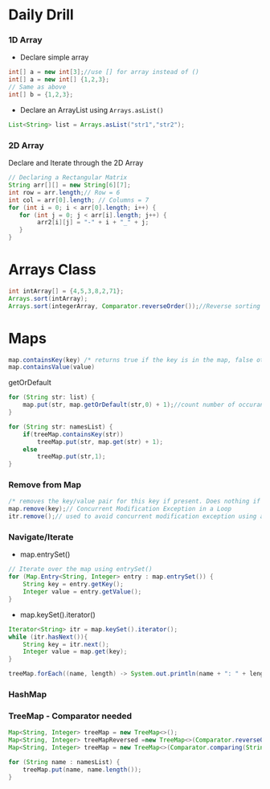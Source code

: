 
# Daily Drill

### 1D Array
- Declare simple array
```java
int[] a = new int[3];//use [] for array instead of ()
int[] a = new int[] {1,2,3};
// Same as above
int[] b = {1,2,3};
```
- Declare an ArrayList using `Arrays.asList()`
```java
List<String> list = Arrays.asList("str1","str2");
```
### 2D Array
Declare and Iterate through the 2D Array
```java
// Declaring a Rectangular Matrix
String arr[][] = new String[6][7];
int row = arr.length;// Row = 6
int col = arr[0].length; // Columns = 7
for (int i = 0; i < arr[0].length; i++) {
   for (int j = 0; j < arr[i].length; j++) {
        arr2[i][j] = "-" + i + "_" + j;
   }
}
```

# Arrays Class

```java
int intArray[] = {4,5,3,8,2,71};
Arrays.sort(intArray);
Arrays.sort(integerArray, Comparator.reverseOrder());//Reverse sorting
```

# Maps

```java
map.containsKey(key) /* returns true if the key is in the map, false otherwise.*/
map.containsValue(value)
```

getOrDefault
```java
for (String str: list) {
    map.put(str, map.getOrDefault(str,0) + 1);//count number of occurances
}
```

```java
for (String str: namesList) {
    if(treeMap.containsKey(str))
        treeMap.put(str, map.get(str) + 1);
    else
        treeMap.put(str,1);
}
```

### Remove from Map
```java
/* removes the key/value pair for this key if present. Does nothing if the key is not present. */
map.remove(key);// Concurrent Modification Exception in a Loop
itr.remove();// used to avoid concurrent modification exception using an Iterator
```
### Navigate/Iterate

- map.entrySet()
```java
// Iterate over the map using entrySet()
for (Map.Entry<String, Integer> entry : map.entrySet()) {
    String key = entry.getKey();
    Integer value = entry.getValue();
}
```

- map.keySet().iterator()
```java
Iterator<String> itr = map.keySet().iterator();
while (itr.hasNext()){
    String key = itr.next();
    Integer value = map.get(key);
}
```

```java
treeMap.forEach((name, length) -> System.out.println(name + ": " + length));
```

### HashMap


### TreeMap - Comparator needed

```java
Map<String, Integer> treeMap = new TreeMap<>();
Map<String, Integer> treeMapReversed =new TreeMap<>(Comparator.reverseOrder());
Map<String, Integer> treeMap = new TreeMap<>(Comparator.comparing(String::length));

for (String name : namesList) {
    treeMap.put(name, name.length());
}
```

